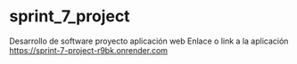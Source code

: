 # sprint_7_project
Desarrollo de software proyecto aplicación web 
Enlace o link a la aplicación https://sprint-7-project-r9bk.onrender.com
